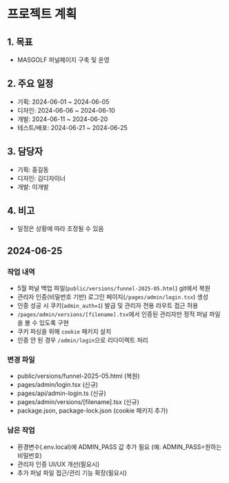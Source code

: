 # 프로젝트 계획

## 1. 목표
- MASGOLF 퍼널페이지 구축 및 운영

## 2. 주요 일정
- 기획: 2024-06-01 ~ 2024-06-05
- 디자인: 2024-06-06 ~ 2024-06-10
- 개발: 2024-06-11 ~ 2024-06-20
- 테스트/배포: 2024-06-21 ~ 2024-06-25

## 3. 담당자
- 기획: 홍길동
- 디자인: 김디자이너
- 개발: 이개발

## 4. 비고
- 일정은 상황에 따라 조정될 수 있음 

## 2024-06-25

### 작업 내역
- 5월 퍼널 백업 파일(`public/versions/funnel-2025-05.html`) git에서 복원
- 관리자 인증(비밀번호 기반) 로그인 페이지(`/pages/admin/login.tsx`) 생성
- 인증 성공 시 쿠키(`admin_auth=1`) 발급 및 관리자 전용 라우트 접근 허용
- `/pages/admin/versions/[filename].tsx`에서 인증된 관리자만 정적 퍼널 파일을 볼 수 있도록 구현
- 쿠키 파싱을 위해 `cookie` 패키지 설치
- 인증 안 된 경우 `/admin/login`으로 리다이렉트 처리

### 변경 파일
- public/versions/funnel-2025-05.html (복원)
- pages/admin/login.tsx (신규)
- pages/api/admin-login.ts (신규)
- pages/admin/versions/[filename].tsx (신규)
- package.json, package-lock.json (cookie 패키지 추가)

### 남은 작업
- 환경변수(.env.local)에 ADMIN_PASS 값 추가 필요 (예: ADMIN_PASS=원하는비밀번호)
- 관리자 인증 UI/UX 개선(필요시)
- 추가 퍼널 파일 접근/관리 기능 확장(필요시) 